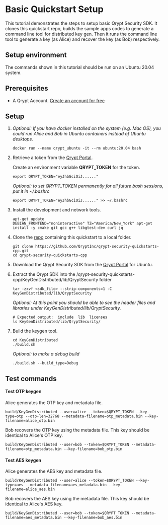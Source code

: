 # Basic Quickstart Setup
This tutorial demonstrates the steps to setup basic Qrypt Security SDK. It clones this quickstart repo, builds the sample apps codes to generate a command line tool for distributed key gen. Then it runs the command line tool to generate a key (as Alice) and recover the key (as Bob) respectively.

## Setup environment

The commands shown in this tutorial should be run on an Ubuntu 20.04 system.

## Prerequisites
- A Qrypt Account. [Create an account for free](https://portal.qrypt.com/register)

## Setup
1. *Optional: If you have docker installed on the system (e.g. Mac OS), you could run Alice and Bob in Ubuntu containers instead of Ubuntu desktops.*
    ```
    docker run --name qrypt_ubuntu -it --rm ubuntu:20.04 bash
    ```

1. Retrieve a token from the [Qrypt Portal](https://portal.qrypt.com/tokens).
    
    Create an environment variable **QRYPT_TOKEN** for the token.
    ```
    export QRYPT_TOKEN="eyJhbGciOiJ......"
    ```
    *Optional: to set QRYPT_TOKEN permanently for all future bash sessions, put it in ~/.bashrc*
    ```
    export QRYPT_TOKEN="eyJhbGciOiJ......" >> ~/.bashrc
    ```
1. Install the development and network tools.
    ```
    apt-get update
    DEBIAN_FRONTEND="noninteractive" TZ="America/New_York" apt-get install -y cmake git gcc g++ libgtest-dev curl jq
    ```

1. Clone the [repo](https://github.com/QryptInc/qrypt-security-quickstarts-cpp) containing this quickstart to a local folder.
    ```
    git clone https://github.com/QryptInc/qrypt-security-quickstarts-cpp.git
    cd qrypt-security-quickstarts-cpp
    ```

1. Download the Qrypt Security SDK from the [Qrypt Portal](https://portal.qrypt.com/downloads/sdk-downloads) for Ubuntu.

1. Extract the Qrypt SDK into the /qrypt-security-quickstarts-cpp/KeyGenDistributed/lib/QryptSecurity folder
    ```
    tar -zxvf <sdk_file> --strip-components=1 -C KeyGenDistributed/lib/QryptSecurity
    ```
    *Optional: At this point you should be able to see the header files and libraries under KeyGenDistributed/lib/QryptSecurity.*
    ```
    # Expected output:  include  lib  licenses
    ls KeyGenDistributed/lib/QryptSecurity/ 
    ```

1. Build the keygen tool.
    ```
    cd KeyGenDistributed
    ./build.sh
    ```
    
    *Optional: to make a debug build*
    ```
    ./build.sh --build_type=Debug
    ```

## Test commands
#### Test OTP keygen
    
Alice generates the OTP key and metadata file.
  
```
build/KeyGenDistributed --user=alice --token=$QRYPT_TOKEN --key-type=otp --otp-len=32768 --metadata-filename=otp_metadata.bin --key-filename=alice_otp.bin
```
    
Bob recovers the OTP key using the metadata file. This key should be identical to Alice's OTP key.
```
build/KeyGenDistributed --user=bob --token=$QRYPT_TOKEN --metadata-filename=otp_metadata.bin --key-filename=bob_otp.bin
```


#### Test AES keygen
Alice generates the AES key and metadata file.

```
build/KeyGenDistributed --user=alice --token=$QRYPT_TOKEN --key-type=aes --metadata-filename=aes_metadata.bin --key-filename=alice_aes.bin
```

Bob recovers the AES key using the metadata file. This key should be identical to Alice's AES key.
```
build/KeyGenDistributed --user=bob --token=$QRYPT_TOKEN --metadata-filename=aes_metadata.bin --key-filename=bob_aes.bin
```
